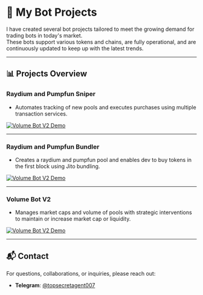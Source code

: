 # 🚀 My Bot Projects  

I have created several bot projects tailored to meet the growing demand for trading bots in today's market.  
These bots support various tokens and chains, are fully operational, and are continuously updated to keep up with the latest trends.

---

## 📊 Projects Overview  

### **Raydium and Pumpfun Sniper**  
- Automates tracking of new pools and executes purchases using multiple transaction services. 

[![Volume Bot V2 Demo](https://img.youtube.com/vi/ji_oXmmiYOg/0.jpg)](https://youtu.be/ji_oXmmiYOg "Click to Watch Volume Bot V2 Demo")

---

### **Raydium and Pumpfun Bundler**  
- Creates a raydium and pumpfun pool and enables dev to buy tokens in the first block using Jito bundling.

[![Volume Bot V2 Demo](https://img.youtube.com/vi/ji_oXmmiYOg/0.jpg)](https://youtu.be/uV7I7g9rh74 "Click to Watch Volume Bot V2 Demo")

---

### **Volume Bot V2**  
- Manages market caps and volume of pools with strategic interventions to maintain or increase market cap or liquidity.  

[![Volume Bot V2 Demo](https://img.youtube.com/vi/ji_oXmmiYOg/0.jpg)](https://youtu.be/ji_oXmmiYOg "Click to Watch Volume Bot V2 Demo")

---

## 📬 Contact  

For questions, collaborations, or inquiries, please reach out:  
- **Telegram**: [@topsecretagent007](https://t.me/topsecretagent_007)  
